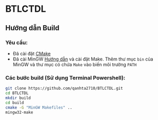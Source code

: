 # BTLCTDL

## Hướng dẫn Build

### Yêu cầu:
- Đã cài đặt [CMake](https://cmake.org/download/)
- Đã cài MinGW [Hướng dẫn](https://codecute.com/c/huong-dan-cai-dat-trinh-bien-dich-c-c-mingw-gcc.html) và cài đặt Make. Thêm thư mục `bin` của MinGW và thư mục có chứa `Make` vào biến môi trường `PATH` 

### Các bước build (Sử dụng Terminal Powershell):

```bash
git clone https://github.com/qanhta2710/BTLCTDL.git
cd BTLCTDL
mkdir build
cd build
cmake -G "MinGW Makefiles" ..
mingw32-make
